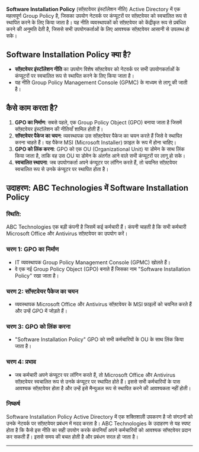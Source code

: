 **Software Installation Policy** (सॉफ़्टवेयर इंस्टॉलेशन नीति) Active Directory में एक महत्वपूर्ण Group Policy है, जिसका उपयोग नेटवर्क पर कंप्यूटरों पर सॉफ़्टवेयर को स्वचालित रूप से स्थापित करने के लिए किया जाता है। यह नीति व्यवस्थापकों को सॉफ़्टवेयर को केंद्रीकृत रूप से प्रबंधित करने की अनुमति देती है, जिससे सभी उपयोगकर्ताओं के लिए आवश्यक सॉफ़्टवेयर आसानी से उपलब्ध हो सके।

## Software Installation Policy क्या है?
- **सॉफ़्टवेयर इंस्टॉलेशन नीति** का उपयोग विशेष सॉफ़्टवेयर को नेटवर्क पर सभी उपयोगकर्ताओं के कंप्यूटरों पर स्वचालित रूप से स्थापित करने के लिए किया जाता है।
- यह नीति Group Policy Management Console (GPMC) के माध्यम से लागू की जाती है।

## कैसे काम करता है?
1. **GPO का निर्माण**: सबसे पहले, एक Group Policy Object (GPO) बनाया जाता है जिसमें सॉफ़्टवेयर इंस्टॉलेशन की नीतियाँ शामिल होती हैं।
2. **सॉफ्टवेयर पैकेज का चयन**: व्यवस्थापक उस सॉफ़्टवेयर पैकेज का चयन करते हैं जिसे वे स्थापित करना चाहते हैं। यह पैकेज MSI (Microsoft Installer) फ़ाइल के रूप में होना चाहिए।
3. **GPO को लिंक करना**: GPO को एक OU (Organizational Unit) या डोमेन के साथ लिंक किया जाता है, ताकि वह उस OU या डोमेन के अंतर्गत आने वाले सभी कंप्यूटरों पर लागू हो सके।
4. **स्वचालित स्थापना**: जब उपयोगकर्ता अपने कंप्यूटर पर लॉगिन करते हैं, तो चयनित सॉफ़्टवेयर स्वचालित रूप से उनके कंप्यूटर पर स्थापित होता है।

## उदाहरण: ABC Technologies में Software Installation Policy

### स्थिति:
ABC Technologies एक बड़ी कंपनी है जिसमें कई कर्मचारी हैं। कंपनी चाहती है कि सभी कर्मचारी Microsoft Office और Antivirus सॉफ़्टवेयर का उपयोग करें।

### चरण 1: GPO का निर्माण
- IT व्यवस्थापक Group Policy Management Console (GPMC) खोलते हैं।
- वे एक नई Group Policy Object (GPO) बनाते हैं जिसका नाम "Software Installation Policy" रखा जाता है।

### चरण 2: सॉफ्टवेयर पैकेज का चयन
- व्यवस्थापक Microsoft Office और Antivirus सॉफ़्टवेयर के MSI फ़ाइलों को चयनित करते हैं और उन्हें GPO में जोड़ते हैं।

### चरण 3: GPO को लिंक करना
- "Software Installation Policy" GPO को सभी कर्मचारियों के OU के साथ लिंक किया जाता है।

### चरण 4: प्रभाव
- जब कर्मचारी अपने कंप्यूटर पर लॉगिन करते हैं, तो Microsoft Office और Antivirus सॉफ़्टवेयर स्वचालित रूप से उनके कंप्यूटर पर स्थापित होते हैं। इससे सभी कर्मचारियों के पास आवश्यक सॉफ़्टवेयर होता है और उन्हें इसे मैन्युअल रूप से स्थापित करने की आवश्यकता नहीं होती।

### निष्कर्ष
Software Installation Policy Active Directory में एक शक्तिशाली उपकरण है जो संगठनों को उनके नेटवर्क पर सॉफ़्टवेयर प्रबंधन में मदद करता है। ABC Technologies के उदाहरण से यह स्पष्ट होता है कि कैसे इस नीति का सही उपयोग करके कंपनियाँ अपने कर्मचारियों को आवश्यक सॉफ्टवेयर प्रदान कर सकती हैं। इससे समय की बचत होती है और प्रबंधन सरल हो जाता है।

---

